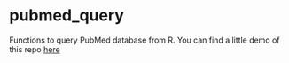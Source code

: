# pubmed_query
Functions to query PubMed database from R.
You can find a little demo of this repo [here](https://matiasandina.netlify.com/post/2018-11-23-query-pubmed-in-r/)
